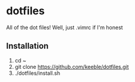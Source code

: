 # dotfiles
All of the dot files! Well, just .vimrc if I'm honest

## Installation
1. cd ~
2. git clone https://github.com/keeble/dotfiles.git
3. ./dotfiles/install.sh
